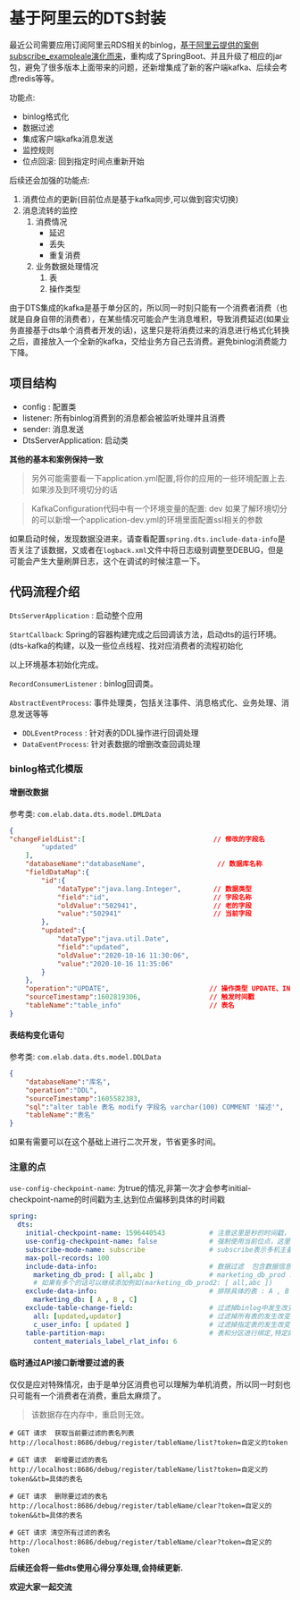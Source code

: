 # 基于阿里云的DTS封装
最近公司需要应用订阅阿里云RDS相关的binlog，[基于阿里云提供的案例subscribe_exampleale演化而来](https://github.com/LioRoger/subscribe_example)，重构成了SpringBoot、并且升级了相应的jar包，避免了很多版本上面带来的问题，还新增集成了新的客户端kafka、后续会考虑redis等等。

功能点:
- binlog格式化
- 数据过滤
- 集成客户端kafka消息发送
- 监控规则
- 位点回滚: 回到指定时间点重新开始

后续还会加强的功能点:

1. 消费位点的更新(目前位点是基于kafka同步,可以做到容灾切换)
2. 消息流转的监控
   1. 消费情况
      - 延迟
      - 丢失
      - 重复消费
   2. 业务数据处理情况
      1. 表
      2. 操作类型

由于DTS集成的kafka是基于单分区的，所以同一时刻只能有一个消费者消费（也就是自身自带的消费者），在某些情况可能会产生消息堆积，导致消费延迟(如果业务直接基于dts单个消费者开发的话)，这里只是将消费过来的消息进行格式化转换之后，直接放入一个全新的kafka，交给业务方自己去消费。避免binlog消费能力下降。

## 项目结构

- config : 配置类
- listener: 所有binlog消费到的消息都会被监听处理并且消费
- sender: 消息发送
- DtsServerApplication: 启动类

**其他的基本和案例保持一致**

> 另外可能需要看一下application.yml配置,将你的应用的一些环境配置上去. 如果涉及到环境切分的话

> KafkaConfiguration代码中有一个环境变量的配置: dev  如果了解环境切分的可以新增一个application-dev.yml的环境里面配置ssl相关的参数

如果启动时候，发现数据没进来，请查看配置`spring.dts.include-data-info`是否关注了该数据，又或者在`logback.xml`文件中将日志级别调整至DEBUG，但是可能会产生大量刷屏日志，这个在调试的时候注意一下。

## 代码流程介绍

`DtsServerApplication` : 启动整个应用

`StartCallback`: Spring的容器构建完成之后回调该方法，启动dts的运行环境。(dts-kafka的构建，以及一些位点线程、找对应消费者的流程初始化

以上环境基本初始化完成。

`RecordConsumerListener` : binlog回调类。

`AbstractEventProcess`: 事件处理类，包括关注事件、消息格式化、业务处理、消息发送等等

- `DDLEventProcess` : 针对表的DDL操作进行回调处理
- `DataEventProcess`: 针对表数据的增删改查回调处理

### binlog格式化模版

#### 增删改数据
参考类: `com.elab.data.dts.model.DMLData`
```json
{
"changeFieldList":[                                // 修改的字段名
        "updated"
    ],
    "databaseName":"databaseName",                  // 数据库名称
    "fieldDataMap":{
        "id":{
            "dataType":"java.lang.Integer",        // 数据类型
            "field":"id",                          // 字段名称
            "oldValue":"502941",                   // 老的字段
            "value":"502941"                       // 当前字段
        },
        "updated":{
            "dataType":"java.util.Date",
            "field":"updated",
            "oldValue":"2020-10-16 11:30:06",
            "value":"2020-10-16 11:35:06"
        }
    },
    "operation":"UPDATE",                         // 操作类型 UPDATE、INSERT、DELETE等等
    "sourceTimestamp":1602819306,                 // 触发时间戳
    "tableName":"table_info"                      // 表名
}
```

#### 表结构变化语句
参考类: `com.elab.data.dts.model.DDLData`
```json
{
    "databaseName":"库名",                                               // 数据库名称
    "operation":"DDL",                                                  // 表示操作类型
    "sourceTimestamp":1605582383,                                       // 数据产生时间戳
    "sql":"alter table 表名 modify 字段名 varchar(100) COMMENT '描述'",	// 具体的执行SQL
    "tableName":"表名"                                                   // 表名
}
```

如果有需要可以在这个基础上进行二次开发，节省更多时间。


### 注意的点

`use-config-checkpoint-name`: 为true的情况,非第一次才会参考initial-checkpoint-name的时间戳为主,达到位点偏移到具体的时间戳

```yaml
spring:
  dts:
    initial-checkpoint-name: 1596440543           # 注意这里是秒的时间戳，为空的话默认是当前时间戳。第一次启动的时候会参考这个时间戳，后续配合use-config-checkpoint-name属性以文件或者kafka的存储位点为主,
    use-config-checkpoint-name: false             # 强制使用当前位点，这里使用的时候要特别注意，不是非得回滚到指定位点，不要用true，否则重启的时候会重复消费，通常用来回到特定时间点的数据进行消费
    subscribe-mode-name: subscribe                # subscribe表示多机主备,如果有多台,只有其中一台会消费,其他只是等待这个消费挂掉,后续补上,起到容灾作用
    max-poll-records: 100
    include-data-info:                            # 数据过滤  包含数据信息
      marketing_db_prod: [ all,abc ]              # marketing_db_prod : 对应的库名    [ all,abc ] 对应的表名 : all 代表所有表, abc 代表具体的表名
      # 如果有多个的话可以继续添加例如(marketing_db_prod2: [ all,abc ])
    exclude-data-info:                            # 排除具体的表 : A , B ,C 代表3个表名, marketing_db : 代表库名
      marketing_db: [ A , B , C]
    exclude-table-change-field:                   # 过滤掉binlog中发生改变的字段
      all: [updated,updator]                      # 过滤掉所有表的发生改变的字段
      c_user_info: [ updated ]                    # 过滤掉指定表的发生改变的字段
    table-partition-map:                          # 表和分区进行绑定,特定的表直接绑定固定的kafka分区
      content_materials_label_rlat_info: 6
```

#### 临时通过API接口新增要过滤的表

仅仅是应对特殊情况，由于是单分区消费也可以理解为单机消费，所以同一时刻也只可能有一个消费者在消费，重启太麻烦了。

>  该数据存在内存中，重启则无效。

```http
# GET 请求  获取当前要过滤的表名列表
http://localhost:8686/debug/register/tableName/list?token=自定义的token

# GET 请求  新增要过滤的表名
http://localhost:8686/debug/register/tableName/list?token=自定义的token&&tb=具体的表名

# GET 请求  删除要过滤的表名
http://localhost:8686/debug/register/tableName/clear?token=自定义的token&&tb=具体的表名

# GET 请求 清空所有过滤的表名
http://localhost:8686/debug/register/tableName/clear?token=自定义的token
```



**后续还会将一些dts使用心得分享处理,会持续更新.**

**欢迎大家一起交流**